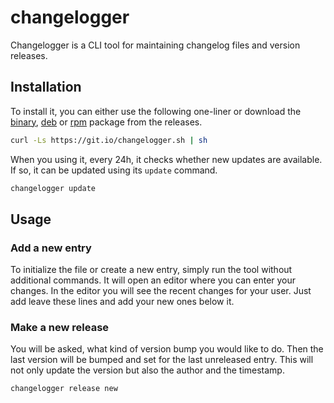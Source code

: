 # changelogger

Changelogger is a CLI tool for maintaining changelog files and version releases.

## Installation

To install it, you can either use the following one-liner or download the [binary](https://github.com/MarkusFreitag/changelogger/releases/latest/download/changelogger_linux_amd64.deb), [deb](https://github.com/MarkusFreitag/changelogger/releases/latest/download/changelogger_linux_amd64.rpm) or [rpm](https://github.com/MarkusFreitag/changelogger/releases/latest/download/changelogger_linux_amd64.tar.gz) package from the releases.
```bash
curl -Ls https://git.io/changelogger.sh | sh
```

When you using it, every 24h, it checks whether new updates are available. If so, it can be updated using its `update` command.
```bash
changelogger update
```

## Usage

### Add a new entry

To initialize the file or create a new entry, simply run the tool without additional commands. It will open an editor where you can enter your changes. In the editor you will see the recent changes for your user. Just add leave these lines and add your new ones below it.

### Make a new release

You will be asked, what kind of version bump you would like to do. Then the last version will be bumped and set for the last unreleased entry. This will not only update the version but also the author and the timestamp.
```bash
changelogger release new
```
